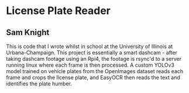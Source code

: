 # License Plate Reader
## Sam Knight
This is code that I wrote whilst in school at the University of Illinois at Urbana-Champaign. This project is essentially a smart dashcam - after taking dashcam footage using an Rpi4, the footage is rsync'd to a server running linux where each frame is then processed. A custom YOLOv3 model trained on vehicle plates from the OpenImages dataset reads each frame and crops the license plate, and EasyOCR then reads the text and identifies the plate humber. 
